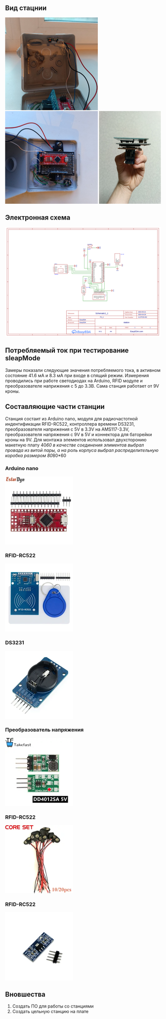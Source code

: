 ## Вид стацнии 
<img src="materials/station_type_1.jpg" width="300" height="300"> <img src="materials/station_type_2.jpg" width="300" height="300">
<img src="materials/station_type_3.jpg" width="200" height="300"> 

## Электронная схема 
!['Электронная схема'](materials/SCH_Schematic1_1_1-P1_1_2024-05-21.png)


## Потребляемый ток при тестирование sleapMode
Замеры показали следующие значения  потребляемого тока, в активном состояние 41.6 мА и  8.3 мА при входе в спящий режим. Измерения проводились при работе светодиодах на Arduino, RFID модуле и преобразователе наприжения с 5 до 3.3В. Сама станция работает от  9V кроны.  


## Составляющие части станции
Станция состаит из Arduino nano, модуля для радиочастотной индентификации RFID-RC522, контроллера времени DS3231, преобразователя наприжения с 5V в 3.3V на AMS117-3.3V, преобразователя напряжения с 9V в 5V и коннектора для баторейки кроны на 9V. Для монтажа элементов использовал двухсторонию макетную плату 40*60 в качестве соединения элиментов выбрал провада из витой пары, а на роль корпуса выбрал распределительную коробка размером 80*80*60
  ### Arduino nano
   !['Электронная схема'](materials/items/U3ca0795e4da147f88e7a1c01e5ae4204k.jpg) 
  ### RFID-RC522
   !['Электронная схема'](materials/items/Udafbd1284b0743c18cbb84581f98baacq.jpg_220x220.webp)
  ### DS3231
   !['Электронная схема'](materials/items/Udde6934478ac460790a60479288c4adb5.jpg_220x220.webp)
  ### Преобразователь напряжения
   !['Электронная схема'](materials/items/A229d5507ce484144a1ad9e61a74567825.jpg_220x220.webp)
  ### RFID-RC522
   !['Электронная схема'](materials/items/U58a5bbc2b31e4f8d9af5a507410f35e1U.jpg_220x220.webp)
  ### RFID-RC522
   !['Электронная схема'](materials/items/U2aafc35a9f4c48389271e4281f24a97eN.jpg_220x220.webp)
 

## Вновшества
   1. Создать ПО для работы со станциями
   2. Создать цельную станцию на плате
      
